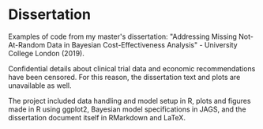 # Dissertation
Examples of code from my master's dissertation: "Addressing Missing Not-At-Random Data in Bayesian Cost-Effectiveness Analysis" - University College London (2019).

Confidential details about clinical trial data and economic recommendations have been censored. For this reason, the dissertation text and plots are unavailable as well.

The project included data handling and model setup in R, plots and figures made in R using ggplot2, Bayesian model specifications in JAGS, and the dissertation document itself in RMarkdown and LaTeX.
